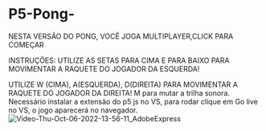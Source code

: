 # P5-Pong-
NESTA VERSÃO DO PONG, VOCÊ JOGA MULTIPLAYER,CLICK PARA COMEÇAR

INSTRUÇÕES: UTILIZE AS SETAS PARA CIMA E PARA BAIXO PARA MOVIMENTAR A RAQUETE DO JOGADOR DA ESQUERDA!

UTILIZE W (CIMA), A(ESQUERDA), D(DIREITA) PARA MOVIMENTAR A RAQUETE DO JOGADOR DA DIREITA!
M para mutar a trilha sonora.
Necessário instalar a extensão do p5 js no VS, para rodar clique em  Go live no VS, o jogo aparecerá no navegador.
![Video-Thu-Oct-06-2022-13-56-11_AdobeExpress](https://user-images.githubusercontent.com/37938486/194379386-a7dbb002-33e8-4a09-86e9-33feee179206.gif)
